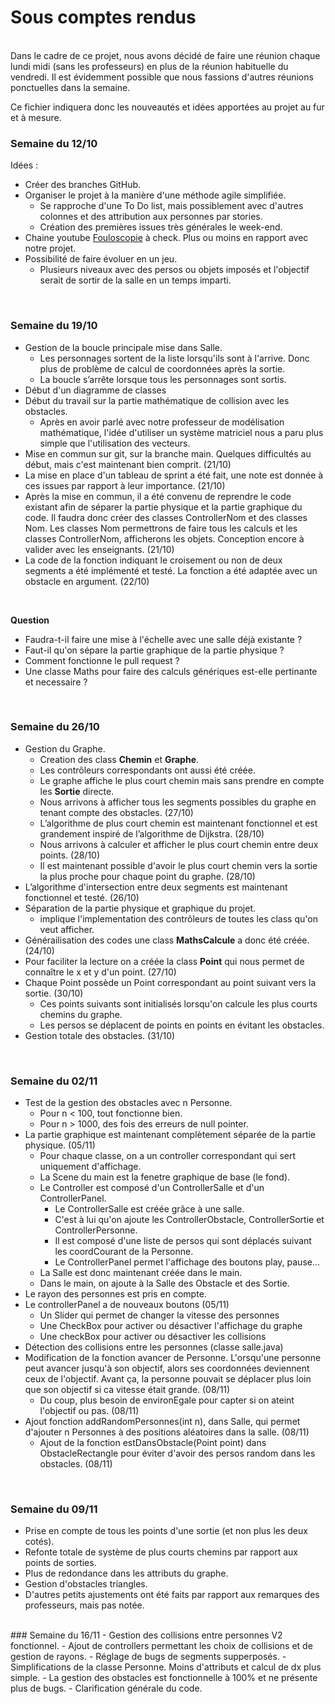 # Sous comptes rendus

<br/>
Dans le cadre de ce projet, nous avons décidé de faire une réunion chaque lundi midi (sans les professeurs) en plus de la réunion habituelle du vendredi. 
Il est évidemment possible que nous fassions d'autres réunions ponctuelles dans la semaine. 

Ce fichier indiquera donc les nouveautés et idées apportées au projet au fur et à mesure. 
<br/>

### Semaine du 12/10 
Idées : 
- Créer des branches GitHub. 
- Organiser le projet à la manière d'une méthode agile simplifiée. 
  - Se rapproche d'une To Do list, mais possiblement avec d'autres colonnes et des attribution aux personnes par stories. 
  - Création des premières issues très générales le week-end. 
- Chaine youtube <a href="https://www.youtube.com/c/Fouloscopie/videos" target="_blank">Fouloscopie</a> à check. Plus ou moins en rapport avec notre projet. 
- Possibilité de faire évoluer en un jeu. 
  - Plusieurs niveaux avec des persos ou objets imposés et l'objectif serait de sortir de la salle en un temps imparti. 

<br/>

### Semaine du 19/10 
- Gestion de la boucle principale mise dans Salle. 
  - Les personnages sortent de la liste lorsqu'ils sont à l'arrive. Donc plus de problème de calcul de coordonnées après la sortie. 
  - La boucle s’arrête lorsque tous les personnages sont sortis. 
- Début d'un diagramme de classes 
- Début du travail sur la partie mathématique de collision avec les obstacles. 
  - Après en avoir parlé avec notre professeur de modélisation mathématique, l'idée d'utiliser un système matriciel nous a paru plus simple que l'utilisation des vecteurs.
- Mise en commun sur git, sur la branche main. Quelques difficultés au début, mais c'est maintenant bien comprit. (21/10)
- La mise en place d'un tableau de sprint a été fait, une note est donnée à ces issues par rapport à leur importance. (21/10)
- Après la mise en commun, il a été convenu de reprendre le code existant afin de séparer la partie physique et la partie graphique du code. Il faudra donc créer des classes ControllerNom et des classes Nom. Les classes Nom permettrons de faire tous les calculs et les classes ControllerNom, afficherons les objets. Conception encore à valider avec les enseignants. (21/10)
- La code de la fonction indiquant le croisement ou non de deux segments a été implémenté et testé. La fonction a été adaptée avec un obstacle en argument. (22/10) 
<br/>

**Question**
- Faudra-t-il faire une mise à l'échelle avec une salle déjà existante ?
- Faut-il qu'on sépare la partie graphique de la partie physique ?
- Comment fonctionne le pull request ?
- Une classe Maths pour faire des calculs génériques est-elle pertinante et necessaire ? 

<br/>

### Semaine du 26/10
- Gestion du Graphe.
  - Creation des class **Chemin** et **Graphe**.
  - Les contrôleurs correspondants ont aussi été créée.
  - Le graphe affiche le plus court chemin mais sans prendre en compte les **Sortie** directe. 
  - Nous arrivons à afficher tous les segments possibles du graphe en tenant compte des obstacles. (27/10)
  - L’algorithme de plus court chemin est maintenant fonctionnel et est grandement inspiré de l’algorithme de Dijkstra. (28/10) 
  - Nous arrivons à calculer et afficher le plus court chemin entre deux points. (28/10)
  - Il est maintenant possible d'avoir le plus court chemin vers la sortie la plus proche pour chaque point du graphe. (28/10)
- L’algorithme d'intersection entre deux segments est maintenant fonctionnel et testé. (26/10)
- Séparation de la partie physique et graphique du projet. 
  - implique l'implementation des contrôleurs de toutes les class qu'on veut afficher.
- Générailisation des codes une class **MathsCalcule** a donc été créée. (24/10)
- Pour faciliter la lecture on a créée la class **Point** qui nous permet de connaître le x et y d'un point. (27/10)
- Chaque Point possède un Point correspondant au point suivant vers la sortie. (30/10)
  - Ces points suivants sont initialisés lorsqu'on calcule les plus courts chemins du graphe. 
  - Les persos se déplacent de points en points en évitant les obstacles. 
- Gestion totale des obstacles. (31/10)
<br/> 

### Semaine du 02/11
- Test de la gestion des obstacles avec n Personne. 
  - Pour n < 100, tout fonctionne bien. 
  - Pour n > 1000, des fois des erreurs de null pointer. 
- La partie graphique est maintenant complètement séparée de la partie physique. (05/11)
  - Pour chaque classe, on a un controller correspondant qui sert uniquement d'affichage. 
  - La Scene du main est la fenetre graphique de base (le fond). 
  - Le Controller est composé d'un ControllerSalle et d'un ControllerPanel. 
    - Le ControllerSalle est créée grâce à une salle. 
    - C'est à lui qu'on ajoute les ControllerObstacle, ControllerSortie et ControllerPersonne. 
    - Il est composé d'une liste de persos qui sont déplacés suivant les coordCourant de la Personne. 
    - Le ControllerPanel permet l'affichage des boutons play, pause...
  - La Salle est donc maintenant créée dans le main. 
  - Dans le main, on ajoute à la Salle des Obstacle et des Sortie. 
- Le rayon des personnes est pris en compte. 
- Le controllerPanel a de nouveaux boutons (05/11)
  - Un Slider qui permet de changer la vitesse des personnes
  - Une CheckBox pour activer ou désactiver l'affichage du graphe
  - Une checkBox pour activer ou désactiver les collisions
- Détection des collisions entre les personnes (classe salle.java)
- Modification de la fonction avancer de Personne. L'orsqu'une personne peut avancer jusqu'à son objectif, alors ses coordonnées deviennent ceux de l'objectif. Avant ça, la personne pouvait se déplacer plus loin que son objectif si ca vitesse était grande. (08/11)
  - Du coup, plus besoin de environEgale pour capter si on ateint l'objectif ou pas. (08/11)
- Ajout fonction addRandomPersonnes(int n), dans Salle, qui permet d'ajouter n Personnes à des positions aléatoires dans la salle. (08/11)
  - Ajout de la fonction estDansObstacle(Point point) dans ObstacleRectangle pour éviter d'avoir des persos random dans les obstacles. (08/11)
<br/>

### Semaine du 09/11
- Prise en compte de tous les points d'une sortie (et non plus les deux cotés). 
- Refonte totale de système de plus courts chemins par rapport aux points de sorties. 
- Plus de redondance dans les attributs du graphe. 
- Gestion d'obstacles triangles. 
- D'autres petits ajustements ont été faits par rapport aux remarques des professeurs, mais pas notée. 

<br/>
### Semaine du 16/11 
- Gestion des collisions entre personnes V2 fonctionnel. 
- Ajout de controllers permettant les choix de collisions et de gestion de rayons. 
- Réglage de bugs de segments supperposés. 
- Simplifications de la classe Personne. Moins d'attributs et calcul de dx plus simple. 
- La gestion des obstacles est fonctionnelle à 100% et ne présente plus de bugs. 
- Clarification générale du code. 

